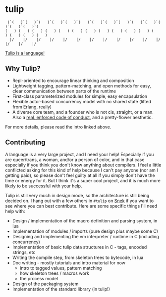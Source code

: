 # tulip

```
 )`(   )`(   )`(   )`(   )`(   )`(   )`(   )`(   )`(   )`(   )`(   )`(   )`(   )`(   )`(
(   ) (   ) (   ) (   ) (   ) (   ) (   ) (   ) (   ) (   ) (   ) (   ) (   ) (   ) (   )
  |/    |/    |/    |/    |/    |/    |/    |/    |/    |/    |/    |/    |/    |/    |/
```

[coc]: http://tinyurl.com/tulip-conduct "Code of Conduct"
[intro]: https://github.com/tulip-lang/tulip/blob/master/doc/intro.md#readme

[Tulip is a language!][intro]

## Why Tulip?

* Repl-oriented to encourage linear thinking and composition
* Lightweight tagging, pattern-matching, and open methods for easy, clear communication between parts of the runtime
* First-class parameterized modules for simple, easy encapsulation
* Flexible actor-based concurrency model with no shared state (lifted from Erlang, really)
* A diverse core team, and a founder who is not cis, straight, or a man. Also a [real, enforced code of conduct][coc], and a pretty-flower aesthetic.

For more details, please read the intro linked above.

## Contributing

A language is a very large project, and I need your help!  Especially if you are queer/trans, a woman, and/or a person of color, and in that case especially if you think you don't know anything about compilers.  I feel a little conflicted asking for this kind of help because I can't pay anyone (nor am I getting paid), so please don't feel guilty at all if you simply don't have the time or energy for it.  But I think it's a super cool project, and it is much more likely to be successful with your help.

Tulip is still very much in design mode, so the architecture is still being decided on.  I hang out with a few others in `#tulip` on [Snek][] if you want to see where you can best contribute.  Here are some specific things I'll need help with:

[Snek]: http://snek.translunar.space/ 

* Design / implementation of the macro definition and parsing system, in lua
* Implementation of modules / imports (pure design plus maybe some C)
* Designing and implementing the vm interpreter / runtime in C (including concurrency)
* Implementation of basic tulip data structures in C - tags, encoded strings, etc
* Writing the compile step, from skeleton trees to bytecode, in lua
* Doc writing - mostly tutorials and intro material for now
  - intro to tagged values, pattern matching
  - how skeleton trees / macros work
  - the process model
* Design of the packaging system
* Implementation of the standard library (in tulip!)
